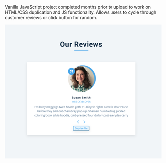 Vanilla JavaScript project completed months prior to upload to work on HTML/CSS duplication and JS functionality. 
Allows users to cycle through customer reviews or click button for random.

![Screen capture of Color Flipper homepage](./Project-Photo/FinalScreenCap-Reviews.PNG)